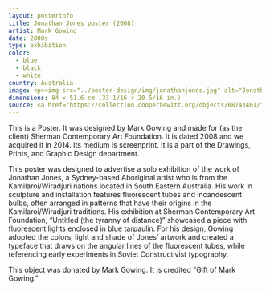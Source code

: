 ```yaml
---
layout: posterinfo
title: Jonathan Jones poster (2008)
artist: Mark Gowing
date: 2000s
type: exhibition
color: 
  - blue
  - black
  - white
country: Australia
image: <p><img src="../poster-design/img/jonathanjones.jpg" alt="Jonathan Jones poster"/></p>
dimensions: 84 × 51.6 cm (33 1/16 × 20 5/16 in.)
source: <a href="https://collection.cooperhewitt.org/objects/68743461/"> https://collection.cooperhewitt.org/objects/68743461/ </a>
---
```


<p> This is a Poster. It was designed by Mark Gowing and made for (as the client) Sherman Contemporary Art Foundation. It is dated 2008 and we acquired it in 2014. Its medium is screenprint. It is a part of the Drawings, Prints, and Graphic Design department. </p>

<p> This poster was designed to advertise a solo exhibition of the work of Jonathan Jones, a Sydney-based Aboriginal artist who is from the Kamilaroi/Wiradjuri nations located in South Eastern Australia. His work in sculpture and installation features fluorescent tubes and incandescent bulbs, often arranged in patterns that have their origins in the Kamilaroi/Wiradjuri traditions. His exhibition at Sherman Contemporary Art Foundation, “Untitled (the tyranny of distance)” showcased a piece with fluorescent lights enclosed in blue tarpaulin. For his design, Gowing adopted the colors, light and shade of Jones’ artwork and created a typeface that draws on the angular lines of the fluorescent tubes, while referencing early experiments in Soviet Constructivist typography. </p>

<p> This object was donated by Mark Gowing. It is credited "Gift of Mark Gowing." </p>